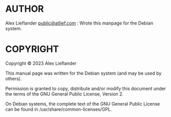 
# AUTHOR

Alex Lieflander <public@atlief.com>
:   Wrote this manpage for the Debian system.

# COPYRIGHT

Copyright © 2023 Alex Lieflander

This manual page was written for the Debian system (and may be used by
others).

Permission is granted to copy, distribute and/or modify this document under
the terms of the GNU General Public License, Version 2.

On Debian systems, the complete text of the GNU General Public License
can be found in /usr/share/common-licenses/GPL.
